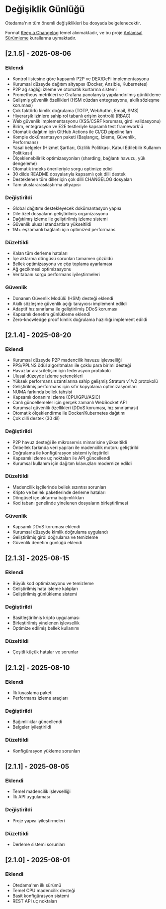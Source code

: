 # Değişiklik Günlüğü

Otedama'nın tüm önemli değişiklikleri bu dosyada belgelenecektir.

Format [Keep a Changelog](https://keepachangelog.com/tr/1.0.0/) temel alınmaktadır,
ve bu proje [Anlamsal Sürümleme](https://semver.org/lang/tr/) kurallarına uymaktadır.

## [2.1.5] - 2025-08-06

### Eklendi
- Kontrol listesine göre kapsamlı P2P ve DEX/DeFi implementasyonu
- Kurumsal düzeyde dağıtım altyapısı (Docker, Ansible, Kubernetes)
- P2P ağ sağlığı izleme ve otomatik kurtarma sistemi
- Prometheus metrikleri ve Grafana panolarıyla yapılandırılmış günlükleme
- Gelişmiş güvenlik özellikleri (HSM cüzdan entegrasyonu, akıllı sözleşme koruması)
- Çok faktörlü kimlik doğrulama (TOTP, WebAuthn, Email, SMS)
- Hiyerarşik izinlere sahip rol tabanlı erişim kontrolü (RBAC)
- Web güvenlik implementasyonu (XSS/CSRF koruması, girdi validasyonu)
- Birim, entegrasyon ve E2E testleriyle kapsamlı test framework'ü
- Otomatik dağıtım için GitHub Actions ile CI/CD pipeline'ları
- Komple dokümantasyon paketi (Başlangıç, İzleme, Güvenlik, Performans)
- Yasal belgeler (Hizmet Şartları, Gizlilik Politikası, Kabul Edilebilir Kullanım Politikası)
- Ölçeklenebilirlik optimizasyonları (sharding, bağlantı havuzu, yük dengeleme)
- Otomatik indeks önerileriyle sorgu optimize edici
- 30 dilde README dosyalarıyla kapsamlı çok dilli destek
- Desteklenen tüm diller için çok dilli CHANGELOG dosyaları
- Tam uluslararasılaştırma altyapısı

### Değiştirildi
- Global dağıtımı destekleyecek dokümantasyon yapısı
- Dile özel dosyaların geliştirilmiş organizasyonu
- Dağıtılmış izleme ile geliştirilmiş izleme sistemi
- Güvenlik ulusal standartlara yükseltildi
- 1M+ eşzamanlı bağlantı için optimized performans

### Düzeltildi
- Kalan tüm derleme hataları
- İçe aktarma döngüsü sorunları tamamen çözüldü
- Bellek optimizasyonu ve çöp toplama ayarlaması
- Ağ gecikmesi optimizasyonu
- Veritabanı sorgu performans iyileştirmeleri

### Güvenlik
- Donanım Güvenlik Modülü (HSM) desteği eklendi
- Akıllı sözleşme güvenlik açığı tarayıcısı implement edildi
- Adaptif hız sınırlama ile geliştirilmiş DDoS koruması
- Kapsamlı denetim günlükleme eklendi
- Zero-knowledge proof kimlik doğrulama hazırlığı implement edildi

## [2.1.4] - 2025-08-20

### Eklendi
- Kurumsal düzeyde P2P madencilik havuzu işlevselliği
- PPS/PPLNS ödül algoritmaları ile çoklu para birimi desteği
- Havuzlar arası iletişim için federasyon protokolü
- Ulusal düzeyde izleme yetenekleri
- Yüksek performans uzantılarına sahip gelişmiş Stratum v1/v2 protokolü
- Geliştirilmiş performans için sıfır kopyalama optimizasyonları
- NUMA farkında bellek tahsisi
- Kapsamlı donanım izleme (CPU/GPU/ASIC)
- Canlı güncellemeler için gerçek zamanlı WebSocket API
- Kurumsal güvenlik özellikleri (DDoS koruması, hız sınırlaması)
- Otomatik ölçeklendirme ile Docker/Kubernetes dağıtımı
- Çok dilli destek (30 dil)

### Değiştirildi
- P2P havuz desteği ile mikroservis mimarisine yükseltildi
- Önbellek farkında veri yapıları ile madencilik motoru geliştirildi
- Doğrulama ile konfigürasyon sistemi iyileştirildi
- Kapsamlı izleme uç noktaları ile API güncellendi
- Kurumsal kullanım için dağıtım kılavuzları modernize edildi

### Düzeltildi
- Madencilik işçilerinde bellek sızıntısı sorunları
- Kripto ve bellek paketlerinde derleme hataları
- Döngüsel içe aktarma bağımlılıkları
- Kod tabanı genelinde yinelenen dosyaların birleştirilmesi

### Güvenlik
- Kapsamlı DDoS koruması eklendi
- Kurumsal düzeyde kimlik doğrulama uygulandı
- Geliştirilmiş girdi doğrulama ve temizleme
- Güvenlik denetim günlüğü eklendi

## [2.1.3] - 2025-08-15

### Eklendi
- Büyük kod optimizasyonu ve temizleme
- Geliştirilmiş hata işleme kalıpları
- Geliştirilmiş günlükleme sistemi

### Değiştirildi
- Basitleştirilmiş kripto uygulaması
- Birleştirilmiş yinelenen işlevsellik
- Optimize edilmiş bellek kullanımı

### Düzeltildi
- Çeşitli küçük hatalar ve sorunlar

## [2.1.2] - 2025-08-10

### Eklendi
- İlk kıyaslama paketi
- Performans izleme araçları

### Değiştirildi
- Bağımlılıklar güncellendi
- Belgeler iyileştirildi

### Düzeltildi
- Konfigürasyon yükleme sorunları

## [2.1.1] - 2025-08-05

### Eklendi
- Temel madencilik işlevselliği
- İlk API uygulaması

### Değiştirildi
- Proje yapısı iyileştirmeleri

### Düzeltildi
- Derleme sistemi sorunları

## [2.1.0] - 2025-08-01

### Eklendi
- Otedama'nın ilk sürümü
- Temel CPU madencilik desteği
- Basit konfigürasyon sistemi
- REST API uç noktaları